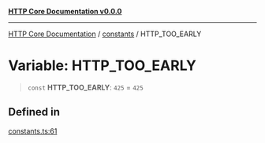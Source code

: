 [**HTTP Core Documentation v0.0.0**](../../README.md)

***

[HTTP Core Documentation](../../modules.md) / [constants](../README.md) / HTTP\_TOO\_EARLY

# Variable: HTTP\_TOO\_EARLY

> `const` **HTTP\_TOO\_EARLY**: `425` = `425`

## Defined in

[constants.ts:61](https://github.com/stonemjs/http-core/blob/a162480c16327760396238c341daab61793d5440/src/constants.ts#L61)
